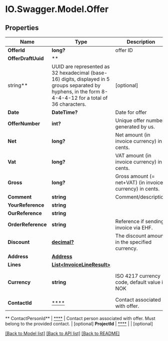 # IO.Swagger.Model.Offer

## Properties

Name | Type | Description | Notes
------------ | ------------- | ------------- | -------------
**OfferId** | **long?** | offer ID | [optional]
**OfferDraftUuid** | **
string** | UUID are represented as 32 hexadecimal (base-16) digits, displayed in 5 groups separated by hyphens, in the form 8-4-4-4-12 for a total of 36 characters. | [optional]
**Date** | **DateTime?** | Date for offer | [optional]
**OfferNumber** | **int?** | Unique offer number generated by us. | [optional]
**Net** | **long?** | Net amount (in invoice currency) in cents. | [optional]
**Vat** | **long?** | VAT amount (in invoice currency) in cents. | [optional]
**Gross** | **long?** | Gross amount (&#x3D; net+VAT) (in invoice currency) in cents. | [optional]
**Comment** | **string** | Comment/description | [optional]
**YourReference** | **string** |  | [optional]
**OurReference** | **string** |  | [optional]
**OrderReference** | **string** | Reference if sending invoice via EHF. | [optional]
**Discount** | [**decimal?**](BigDecimal.md) | The discount amount in the specified currency. | [optional]
**Address** | [**Address**](Address.md) |  | [optional]
**Lines** | [**List&lt;InvoiceLineResult&gt;**](InvoiceLineResult.md) |  | [optional]
**Currency** | **string** | ISO 4217 currency code, default value is NOK | [optional] [default to "NOK"]
**ContactId** | [****](.md) | Contact associated with offer. | [optional]

**
ContactPersonId** | [****](.md) | Contact person associated with offer. Must belong to the provided contact.
| [optional]
**ProjectId** | [****](.md) | | [optional]

[[Back to Model list]](../README.md#documentation-for-models) [[Back to API list]](../README.md#documentation-for-api-endpoints) [[Back to README]](../README.md)

